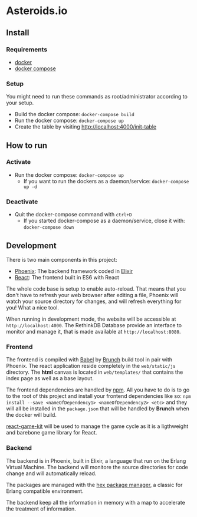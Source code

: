 # Asteroids.io

## Install

### Requirements

- [docker](https://docs.docker.com/engine/installation/)
- [docker compose](https://docs.docker.com/compose/install/)

### Setup

You might need to run these commands as root/administrator according to your setup.

- Build the docker compose: `docker-compose build`
- Run the docker compose: `docker-compose up`
- Create the table by visiting [http://localhost:4000/init-table]()

## How to run

### Activate

- Run the docker compose: `docker-compose up`
  - If you want to run the dockers as a daemon/service: `docker-compose up -d`

### Deactivate

- Quit the docker-compose command with `ctrl+D`
  - If you started docker-compose as a daemon/service, close it with: `docker-compose down`

## Development

There is two main components in this project:

- [Phoenix](http://www.phoenixframework.org/): The backend framework coded in [Elixir](http://elixir-lang.org/)
- [React](https://facebook.github.io/react/): The frontend built in ES6 with React

The whole code base is setup to enable auto-reload. That means that you don't have to refresh your web browser after editing a file, Phoenix will watch your source directory for changes, and will refresh everything for you! What a nice tool.

When running in development mode, the website will be accessible at `http://localhost:4000`.
The RethinkDB Database provide an interface to monitor and manage it, that is made available at `http://localhost:8080`.

### Frontend

The frontend is compiled with [Babel](https://babeljs.io/) by [Brunch](http://brunch.io/) build tool in pair with Phoenix.
The react application reside completely in the `web/static/js` directory.
The **html** canvas is located in `web/templates/` that contains the index page as well as a base layout.

The frontend dependencies are handled by [npm](https://www.npmjs.com/). All you have to do is to go to the root of this project and install your frontend dependencies like so: `npm install --save <nameOfDependency1> <nameOfDependency2> <etc>` and they will all be installed in the `package.json` that will be handled by **Brunch** when the docker will build.

[react-game-kit](https://github.com/FormidableLabs/react-game-kit) will be used to manage the game cycle as it is a ligthweight and barebone game library for React.

### Backend

The backend is in Phoenix, built in Elixir, a language that run on the Erlang Virtual Machine. The backend will monitore the source directories for code change and will automatically reload.

The packages are managed with the [hex package manager](https://hex.pm/), a classic for Erlang compatible environment.

The backend keep all the information in memory with a map to accelerate the treatment of information.
